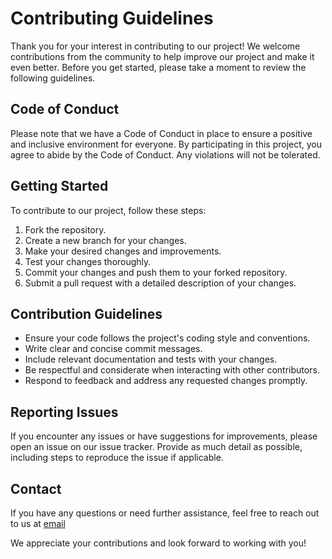 # Contributing Guidelines

Thank you for your interest in contributing to our project! We welcome contributions from the community to help improve our project and make it even better. Before you get started, please take a moment to review the following guidelines.

## Code of Conduct

Please note that we have a Code of Conduct in place to ensure a positive and inclusive environment for everyone. By participating in this project, you agree to abide by the Code of Conduct. Any violations will not be tolerated.

## Getting Started

To contribute to our project, follow these steps:

1. Fork the repository.
2. Create a new branch for your changes.
3. Make your desired changes and improvements.
4. Test your changes thoroughly.
5. Commit your changes and push them to your forked repository.
6. Submit a pull request with a detailed description of your changes.

## Contribution Guidelines

- Ensure your code follows the project's coding style and conventions.
- Write clear and concise commit messages.
- Include relevant documentation and tests with your changes.
- Be respectful and considerate when interacting with other contributors.
- Respond to feedback and address any requested changes promptly.

## Reporting Issues

If you encounter any issues or have suggestions for improvements, please open an issue on our issue tracker. Provide as much detail as possible, including steps to reproduce the issue if applicable.

## Contact

If you have any questions or need further assistance, feel free to reach out to us at [email](mostafafarssiui@gmail.com)

We appreciate your contributions and look forward to working with you!
